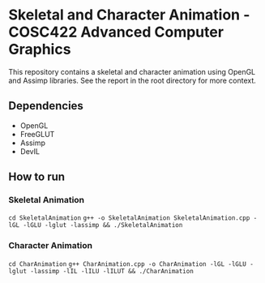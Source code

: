 # Skeletal and Character Animation - COSC422 Advanced Computer Graphics

This repository contains a skeletal and character animation using OpenGL and Assimp libraries. See the report in the root directory for more context.

## Dependencies

- OpenGL
- FreeGLUT
- Assimp
- DevIL

## How to run

### Skeletal Animation
`cd SkeletalAnimation`
`g++ -o SkeletalAnimation SkeletalAnimation.cpp -lGL -lGLU -lglut -lassimp && ./SkeletalAnimation`

### Character Animation

`cd CharAnimation`
`g++ CharAnimation.cpp -o CharAnimation -lGL -lGLU -lglut -lassimp -lIL -lILU -lILUT && ./CharAnimation`
